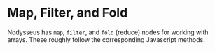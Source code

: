 # Map, Filter, and Fold

Nodysseus has `map`, `filter`, and `fold` (reduce) nodes for working with arrays. These roughly follow the corresponding Javascript methods.
